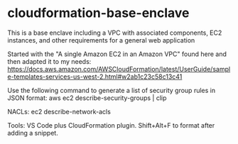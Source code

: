 # cloudformation-base-enclave
This is a base enclave including a VPC with associated components, EC2 instances, and other requirements for a general web application

Started with the "A single Amazon EC2 in an Amazon VPC" found here and then adapted it to my needs: https://docs.aws.amazon.com/AWSCloudFormation/latest/UserGuide/sample-templates-services-us-west-2.html#w2ab1c23c58c13c41

Use the following command to generate a list of security group rules in JSON format: aws ec2 describe-security-groups | clip

NACLs: ec2 describe-network-acls

Tools: VS Code plus CloudFormation plugin. Shift+Alt+F to format after adding a snippet.
